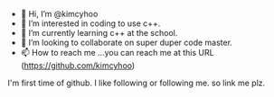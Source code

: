 - 👋 Hi, I’m @kimcyhoo
- 👀 I’m interested in coding to use c++.
- 🌱 I’m currently learning c++ at the school.
- 💞️ I’m looking to collaborate on super duper code master.
- 📫 How to reach me ...you can reach me at this URL (https://github.com/kimcyhoo)

I'm first time of github.
I like following or following me.
so link me plz.

<!---
kimcyhoo/kimcyhoo is a ✨ special ✨ repository because its `README.md` (this file) appears on your GitHub profile.
You can click the Preview link to take a look at your changes.
--->
